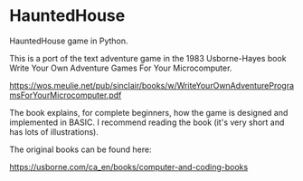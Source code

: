 # HauntedHouse

HauntedHouse game in Python.

This is a port of the text adventure game in the 1983 Usborne-Hayes book Write Your Own Adventure Games For Your Microcomputer.

https://wos.meulie.net/pub/sinclair/books/w/WriteYourOwnAdventureProgramsForYourMicrocomputer.pdf

The book explains, for complete beginners, how the game is designed and implemented in BASIC. I recommend reading the book (it's very short and has lots of illustrations).

The original books can be found here:

https://usborne.com/ca_en/books/computer-and-coding-books


